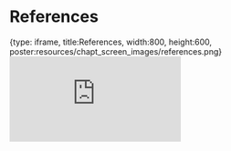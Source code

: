 # References
 
{type: iframe, title:References, width:800, height:600, poster:resources/chapt_screen_images/references.png}
![](https://www.c-moor.org/module-model-org-db/no_toc/references.html)
 

 
